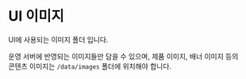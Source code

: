 # UI 이미지

UI에 사용되는 이미지 폴더 입니다.

운영 서버에 반영되는 이미지들만 담을 수 있으며, 제품 이미지, 배너 이미지 등의  
콘텐츠 이미지는 `/data/images` 폴더에 위치해야 합니다.
